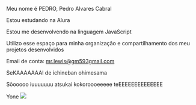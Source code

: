 Meu nome é PEDRO, Pedro Alvares Cabral

Estou estudando na Alura

Estou me desenvolvendo na linguagem JavaScript

Utilizo esse espaço para minha organização e compartilhamento dos meu projetos desenvolvidos

Email de conta: mr.lewis@gm593gmail.com

SeKAAAAAAAI de ichineban ohimesama

Sōooooo iuuuuuuu atsukai kokoroooeeeee teEEEEEEEEEEEEEE

Yone
![](https://www.google.com/url?sa=i&url=https%3A%2F%2Ftenor.com%2Fsearch%2Fhatsune-miku-gifs&psig=AOvVaw2S8l8WWD1MEzYYkHlrvv5s&ust=1718494877155000&source=images&cd=vfe&opi=89978449&ved=0CA4QjRxqFwoTCPj2yLai3IYDFQAAAAAdAAAAABAE)
